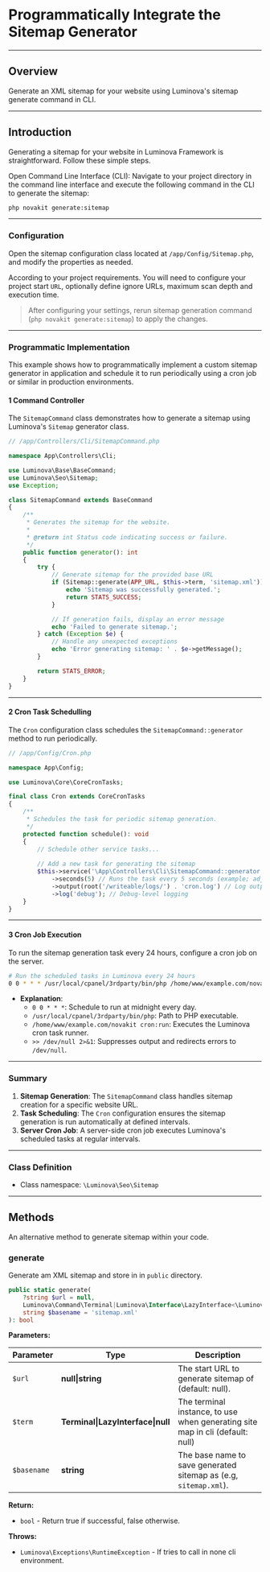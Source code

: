 # Programmatically Integrate the Sitemap Generator

***

## Overview

Generate an XML sitemap for your website using Luminova's sitemap generate command in CLI.

***

## Introduction

Generating a sitemap for your website in Luminova Framework is straightforward. Follow these simple steps.

Open Command Line Interface (CLI): Navigate to your project directory in the command line interface and execute the following command in the CLI to generate the sitemap:

```bash
php novakit generate:sitemap
```

---

### Configuration

Open the sitemap configuration class located at `/app/Config/Sitemap.php`, and modify the properties as needed.

According to your project requirements. You will need to configure your project start `URL`, optionally define ignore URLs, maximum scan depth and execution time.

> After configuring your settings, rerun sitemap generation command (`php novakit generate:sitemap`) to apply the changes.

***

### Programmatic Implementation

This example shows how to programmatically implement a custom sitemap generator in application and schedule it to run periodically using a cron job or similar in production environments.

#### 1 Command Controller

The `SitemapCommand` class demonstrates how to generate a sitemap using Luminova's `Sitemap` generator class.

```php
// /app/Controllers/Cli/SitemapCommand.php

namespace App\Controllers\Cli;

use Luminova\Base\BaseCommand;
use Luminova\Seo\Sitemap;
use Exception;

class SitemapCommand extends BaseCommand
{
    /**
     * Generates the sitemap for the website.
     *
     * @return int Status code indicating success or failure.
     */
    public function generator(): int 
    {
        try {
            // Generate sitemap for the provided base URL
            if (Sitemap::generate(APP_URL, $this->term, 'sitemap.xml')) {
                echo 'Sitemap was successfully generated.';
                return STATS_SUCCESS; 
            }

            // If generation fails, display an error message
            echo 'Failed to generate sitemap.';
        } catch (Exception $e) {
            // Handle any unexpected exceptions
            echo 'Error generating sitemap: ' . $e->getMessage();
        }

        return STATS_ERROR;
    }
}
```

---

#### 2 Cron Task Schedulling

The `Cron` configuration class schedules the `SitemapCommand::generator` method to run periodically.

```php
// /app/Config/Cron.php

namespace App\Config;

use Luminova\Core\CoreCronTasks;

final class Cron extends CoreCronTasks
{
    /**
     * Schedules the task for periodic sitemap generation.
     */
    protected function schedule(): void 
    {
        // Schedule other service tasks...
        
        // Add a new task for generating the sitemap
        $this->service('\App\Controllers\Cli\SitemapCommand::generator')
            ->seconds(5) // Runs the task every 5 seconds (example; adjust as needed)
            ->output(root('/writeable/logs/') . 'cron.log') // Log output path
            ->log('debug'); // Debug-level logging
    }
}
```

---

#### 3 Cron Job Execution

To run the sitemap generation task every 24 hours, configure a cron job on the server.

```bash
# Run the scheduled tasks in Luminova every 24 hours
0 0 * * * /usr/local/cpanel/3rdparty/bin/php /home/www/example.com/novakit cron:run >> /dev/null 2>&1
```

- **Explanation**:
  - `0 0 * * *`: Schedule to run at midnight every day.
  - `/usr/local/cpanel/3rdparty/bin/php`: Path to PHP executable.
  - `/home/www/example.com/novakit cron:run`: Executes the Luminova cron task runner.
  - `>> /dev/null 2>&1`: Suppresses output and redirects errors to `/dev/null`.

---

###  Summary  

1. **Sitemap Generation**: The `SitemapCommand` class handles sitemap creation for a specific website URL.
2. **Task Scheduling**: The `Cron` configuration ensures the sitemap generation is run automatically at defined intervals.
3. **Server Cron Job**: A server-side cron job executes Luminova's scheduled tasks at regular intervals.

***

### Class Definition

* Class namespace: `\Luminova\Seo\Sitemap`

***

## Methods

An alternative method to generate sitemap within your code.

### generate

Generate am XML sitemap and store in in `public` directory.

```php
public static generate(
    ?string $url = null, 
    Luminova\Command\Terminal|Luminova\Interface\LazyInterface<\Luminova\Command\Terminal>|null $term = null, 
    string $basename = 'sitemap.xml'
): bool
```

**Parameters:**

| Parameter | Type | Description |
|-----------|------|-------------|
| `$url` | **null&#124;string** | The start URL to generate sitemap of (default: null).  |
| `$term` | **Terminal&#124;LazyInterface<Terminal>&#124;null** | The terminal instance, to use when generating site map in cli (default: null) |
| `$basename` | **string** | The base name to save generated sitemap as (e.g, `sitemap.xml`). |

**Return:**

- `bool` - Return true if successful, false otherwise.

**Throws:**

- `Luminova\Exceptions\RuntimeException` - If tries to call in none cli environment.
